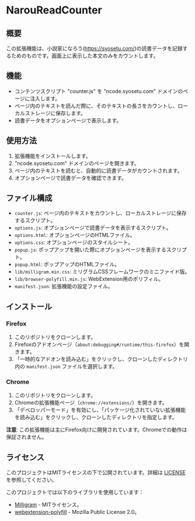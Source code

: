 # NarouReadCounter

## 概要

この拡張機能は、小説家になろう(https://syosetu.com/)の読書データを記録するためのものです。画面上に表示した本文のみをカウントします。

## 機能

* コンテンツスクリプト "counter.js" を "ncode.syosetu.com" ドメインのページに注入します。
* ページ内のテキストを読んだ際に、そのテキストの長さをカウントし、ローカルストレージに保存します。
* 読書データをオプションページで表示します。

## 使用方法

1. 拡張機能をインストールします。
2. "ncode.syosetu.com" ドメインのページを開きます。
3. ページ内のテキストを読むと、自動的に読書データがカウントされます。
4. オプションページで読書データを確認できます。

## ファイル構成

- `counter.js`: ページ内のテキストをカウントし、ローカルストレージに保存するスクリプト。
- `options.js`: オプションページで読書データを表示するスクリプト。
- `options.html`: オプションページのHTMLファイル。
- `options.css`: オプションページのスタイルシート。
- `popup.js`: ポップアップを開いた際にオプションページを表示するスクリプト。
- `popup.html`: ポップアップのHTMLファイル。
- `lib/milligram.min.css`: ミリグラムCSSフレームワークのミニファイド版。
- `lib/browser-polyfill.min.js`: WebExtension用のポリフィル。
- `manifest.json`: 拡張機能の設定ファイル。

## インストール

### Firefox

1. このリポジトリをクローンします。
2. Firefoxのアドオンページ（`about:debugging#/runtime/this-firefox`）を開きます。
3. 「一時的なアドオンを読み込む」をクリックし、クローンしたディレクトリ内の `manifest.json` ファイルを選択します。

### Chrome

1. このリポジトリをクローンします。
2. Chromeの拡張機能ページ（`chrome://extensions/`）を開きます。
3. 「デベロッパーモード」を有効にし、「パッケージ化されていない拡張機能を読み込む」をクリックし、クローンしたディレクトリを指定します。

**注意**: この拡張機能は主にFirefox向けに開発されています。Chromeでの動作は保証されません。

## ライセンス

このプロジェクトはMITライセンスの下で公開されています。詳細は [LICENSE](./LICENSE) を参照してください。

このプロジェクトでは以下のライブラリを使用しています：

- [Milligram](https://milligram.io/) - MITライセンス。
- [webextension-polyfill](https://github.com/mozilla/webextension-polyfill) - Mozilla Public License 2.0。